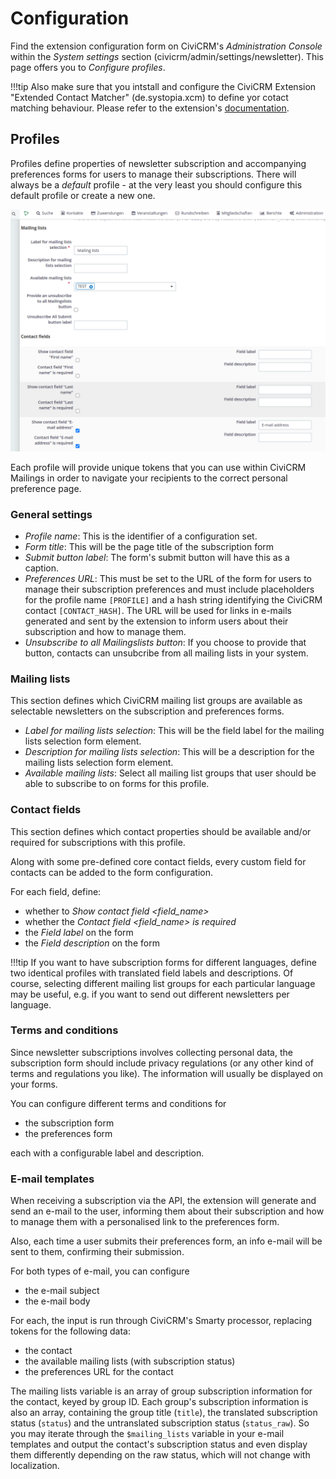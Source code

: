 # Configuration

Find the extension configuration form on CiviCRM's *Administration Console*
within the *System settings* section (civicrm/admin/settings/newsletter). This
page offers you to *Configure profiles*.

!!!tip
    Also make sure that you intstall and configure the CiviCRM Extension 
    "Extended Contact Matcher" (de.systopia.xcm) to define yor cotact matching 
    behaviour. Please refer to the extension's
    [documentation](https://docs.civicrm.org/xcm/en/latest/).

## Profiles

Profiles define properties of newsletter subscription and accompanying
preferences forms for users to manage their subscriptions. There will always be
a *default* profile - at the very least you should configure this default
profile or create a new one. 

![Profile Configuration](img/profile_configuration.png?raw=true "Profile Configuration")

Each profile will provide unique tokens that you can use within CiviCRM Mailings
in order to navigate your recipients to the correct personal preference page.

### General settings

- *Profile name*: This is the identifier of a configuration set.
- *Form title*: This will be the page title of the subscription form
- *Submit button label*: The form's submit button will have this as a caption.
- *Preferences URL*: This must be set to the URL of the form for users to manage
  their subscription preferences and must include placeholders for the profile
  name `[PROFILE]` and a hash string identifying the CiviCRM contact
  `[CONTACT_HASH]`. The URL will be used for links in e-mails generated and sent
  by the extension to inform users about their subscription and how to manage
  them.
- *Unsubscribe to all Mailingslists button*: If you choose to provide that
  button, contacts can unsubcribe from all mailing lists in your system.

### Mailing lists

This section defines which CiviCRM mailing list groups are available as
selectable newsletters on the subscription and preferences forms.

- *Label for mailing lists selection*: This will be the field label for the
  mailing lists selection form element.
- *Description for mailing lists selection*: This will be a description for the
  mailing lists selection form element.
- *Available mailing lists*: Select all mailing list groups that user should be
  able to subscribe to on forms for this profile.

### Contact fields

This section defines which contact properties should be available and/or
required for subscriptions with this profile.

Along with some pre-defined core contact fields, every custom field for contacts
can be added to the form configuration.

For each field, define:

- whether to *Show contact field <field_name>*
- whether the *Contact field <field_name> is required*
- the *Field label* on the form
- the *Field description* on the form

!!!tip
    If you want to have subscription forms for different languages, define two
    identical profiles with translated field labels and descriptions.
    Of course, selecting different mailing list groups for each particular
    language may be useful, e.g. if you want to send out different newsletters
    per language.

### Terms and conditions

Since newsletter subscriptions involves collecting personal data, the
subscription form should include privacy regulations (or any other kind of terms
and regulations you like). The information will usually be displayed on your
forms.

You can configure different terms and conditions for

- the subscription form
- the preferences form

each with a configurable label and description.

### E-mail templates

When receiving a subscription via the API, the extension will generate and send
an e-mail to the user, informing them about their subscription and how to manage
them with a personalised link to the preferences form.

Also, each time a user submits their preferences form, an info e-mail will be
sent to them, confirming their submission.

For both types of e-mail, you can configure

- the e-mail subject
- the e-mail body

For each, the input is run through CiviCRM's Smarty processor, replacing tokens
for the following data:

- the contact
- the available mailing lists (with subscription status)
- the preferences URL for the contact

The mailing lists variable is an array of group subscription information for the
contact, keyed by group ID. Each group's subscription information is also an
array, containing the group title (`title`), the translated subscription status
(`status`) and the untranslated subscription status (`status_raw`). So you may
iterate through the `$mailing_lists` variable in your e-mail templates and
output the contact's subscription status and even display them differently
depending on the raw status, which will not change with localization.
